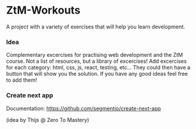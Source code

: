# ZtM-Workouts
A project with a variety of exercises that will help you learn development.
### Idea
Complementary excercises for practising web development and the ZtM course.
Not a list of resources, but a library of excercises!
Add excercises for each category: html, css, js, react, testing, etc...
They could then have a button that will show you the solution.
If you have any good ideas feel free to add them!

### Create next app
Documentation:
https://github.com/segmentio/create-next-app
 
(idea by Thijs @ Zero To Mastery)
